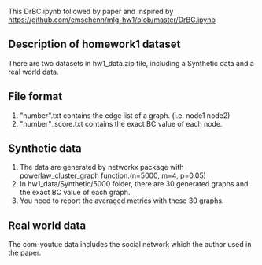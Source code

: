 
This DrBC.ipynb followed by paper and inspired by https://github.com/emschenn/mlg-hw1/blob/master/DrBC.ipynb

## Description of homework1 dataset

There are two datasets in hw1_data.zip file, including a Synthetic data and a real world data.

## File format
1. "number".txt contains the edge list of a graph. (i.e. node1 node2)
2. "number"_score.txt contains the exact BC value of each node.

## Synthetic data
1. The data are generated by networkx package with  powerlaw_cluster_graph function.(n=5000, m=4, p=0.05)
2. In hw1_data/Synthetic/5000 folder, there are 30 generated graphs and the exact BC value of each graph.
3. You need to report the averaged metrics with these 30 graphs.

## Real world data
The com-youtue data includes the social network which the author used in the paper.